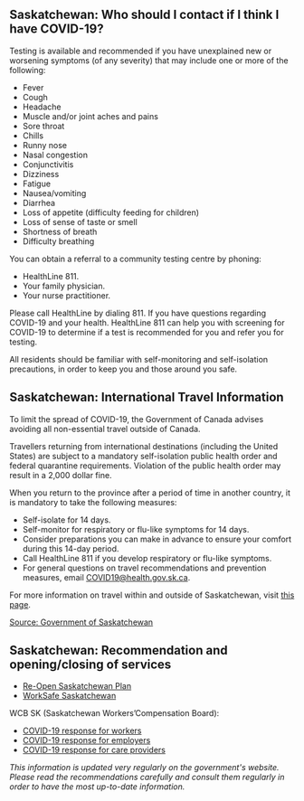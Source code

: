 ## Saskatchewan: Who should I contact if I think I have COVID-19?

Testing is available and recommended if you have unexplained new or worsening symptoms (of any severity) that may include one or more of the following:

- Fever
- Cough
- Headache
- Muscle and/or joint aches and pains
- Sore throat
- Chills
- Runny nose
- Nasal congestion
- Conjunctivitis
- Dizziness
- Fatigue
- Nausea/vomiting
- Diarrhea
- Loss of appetite (difficulty feeding for children)
- Loss of sense of taste or smell
- Shortness of breath
- Difficulty breathing

You can obtain a referral to a community testing centre by phoning:

- HealthLine 811.
- Your family physician.
- Your nurse practitioner.

Please call HealthLine by dialing 811. If you have questions regarding COVID-19 and your health. HealthLine 811 can help you with screening for COVID-19 to determine if a test is recommended for you and refer you for testing.

All residents should be familiar with self-monitoring and self-isolation precautions, in order to keep you and those around you safe.

## Saskatchewan: International Travel Information

To limit the spread of COVID-19, the Government of Canada advises avoiding all non-essential travel outside of Canada.

Travellers returning from international destinations (including the United States) are subject to a mandatory self-isolation public health order and federal quarantine requirements. Violation of the public health order may result in a 2,000 dollar fine.

When you return to the province after a period of time in another country, it is mandatory to take the following measures:

- Self-isolate for 14 days.
- Self-monitor for respiratory or flu-like symptoms for 14 days.
- Consider preparations you can make in advance to ensure your comfort during this 14-day period.
- Call HealthLine 811 if you develop respiratory or flu-like symptoms.
- For general questions on travel recommendations and prevention measures, email COVID19@health.gov.sk.ca.

For more information on travel within and outside of Saskatchewan, visit [this page](https://www.saskatchewan.ca/government/health-care-administration-and-provider-resources/treatment-procedures-and-guidelines/emerging-public-health-issues/2019-novel-coronavirus/travel-information).

[Source: Government of Saskatchewan](https://www.saskatchewan.ca/government/health-care-administration-and-provider-resources/treatment-procedures-and-guidelines/emerging-public-health-issues/2019-novel-coronavirus/travel-information)

## Saskatchewan: Recommendation and opening/closing of services

- [Re-Open Saskatchewan Plan](https://www.saskatchewan.ca/government/health-care-administration-and-provider-resources/treatment-procedures-and-guidelines/emerging-public-health-issues/2019-novel-coronavirus/re-open-saskatchewan-plan)
- [WorkSafe Saskatchewan](http://www.worksafesask.ca/covid-19/)

WCB SK (Saskatchewan Workers’Compensation Board):

- [COVID-19 response for workers](http://www.wcbsask.com/workers/information-for-workers-on-covid-19/)
- [COVID-19 response for employers](http://www.wcbsask.com/employers/covid-19-and-the-workplace/?)
- [COVID-19 response for care providers](http://www.wcbsask.com/care-providers/information-for-care-providers-on-covid-19/)

_This information is updated very regularly on the government's website. Please read the recommendations carefully and consult them regularly in order to have the most up-to-date information._
